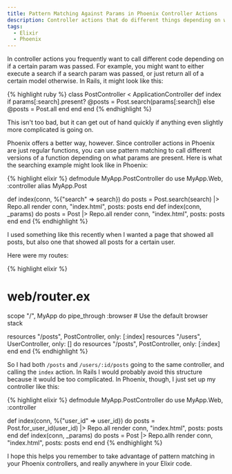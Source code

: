 ```yaml
---
title: Pattern Matching Against Params in Phoenix Controller Actions
description: Controller actions that do different things depending on which optional params are passed can get messy quickly in Rails. In Phoenix, however, you can you the power of pattern matching to keep simple controller actions that depend on their params.
tags:
  - Elixir
  - Phoenix
---
```


In controller actions you frequently want to call different code depending on if
a certain param was passed. For example, you might want to either execute a
search if a search param was passed, or just return all of a certain model
otherwise. In Rails, it might look like this:

{% highlight ruby %}
class PostController < ApplicationController
  def index
    if params[:search].present?
      @posts = Post.search(params[:search])
    else
      @posts = Post.all
    end
  end
end
{% endhighlight %}

This isn't too bad, but it can get out of hand quickly if anything even slightly
more complicated is going on.

Phoenix offers a better way, however. Since controller actions in Phoenix are
just regular functions, you can use pattern matching to call different versions
of a function depending on what params are present. Here is what the searching
example might look like in Phoenix:

{% highlight elixir %}
defmodule MyApp.PostController do
  use MyApp.Web, :controller
  alias MyApp.Post

  def index(conn, %{"search" => search}) do
    posts = Post.search(search) |> Repo.all
    render conn, "index.html", posts: posts
  end
  def index(conn, _params) do
    posts = Post |> Repo.all
    render conn, "index.html", posts: posts
  end
end
{% endhighlight %}

I used something like this recently when I wanted a page that showed all posts,
but also one that showed all posts for a certain user.

Here were my routes:

{% highlight elixir %}
# web/router.ex
scope "/", MyApp do
  pipe_through :browser # Use the default browser stack

  resources "/posts", PostController, only: [:index]
  resources "/users", UserController, only: [] do
    resources "/posts", PostController, only: [:index]
  end
end
{% endhighlight %}

So I had both `/posts` and `/users/:id/posts` going to the same controller, and
calling the `index` action. In Rails I would probably avoid this structure
because it would be too complicated. In Phoenix, though, I just set up my
controller like this:

{% highlight elixir %}
defmodule MyApp.PostController do
  use MyApp.Web, :controller

  def index(conn, %{"user_id" => user_id}) do
    posts = Post.for_user_id(user_id) |> Repo.all
    render conn, "index.html", posts: posts
  end
  def index(conn, _params) do
    posts = Post |> Repo.allh
    render conn, "index.html", posts: posts
  end
end
{% endhighlight %}

I hope this helps you remember to take advantage of pattern matching in your
Phoenix controllers, and really anywhere in your Elixir code.
